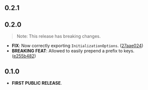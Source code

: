 ## 0.2.1

## 0.2.0

> Note: This release has breaking changes.

 - **FIX**: Now correctly exporting `InitializationOptions`. ([27aae024](https://github.com/Skyost/SimpleSecureStorage/commit/27aae0247381d0ba8b6e2c18db946d75d8111695))
 - **BREAKING** **FEAT**: Allowed to easily prepend a prefix to keys. ([e255b482](https://github.com/Skyost/SimpleSecureStorage/commit/e255b48215f99d682d8d5f07fd8e4a6ebaf92043))

## 0.1.0

- **FIRST PUBLIC RELEASE**.
